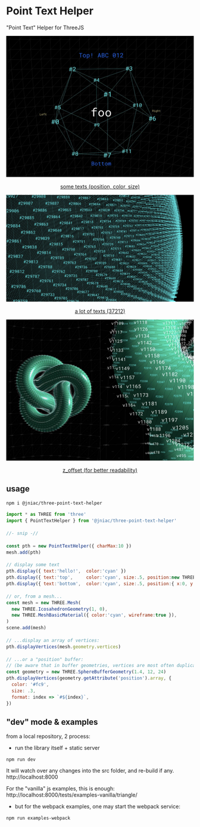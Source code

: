 # Point Text Helper
"Point Text" Helper for ThreeJS

<a href="https://jniac.github.io/three-point-text-helper/tests/examples-webpack/dist/vertices/">
<p align="center">
  <img width="600px" src="screenshots/vertices.jpg">
<p>
<p align="center">
  some texts (position, color, size)
</p>
</a>

<a href="https://jniac.github.io/three-point-text-helper/tests/examples-webpack/dist/vertices-stress/">
<p align="center">
  <img width="600px" src="screenshots/vertices-stress-2.jpg">
<p>
<p align="center">
  a lot of texts (37212)
</p>
</a>

<a href="https://jniac.github.io/three-point-text-helper/tests/examples-webpack/dist/vertices-knot/">
<p align="center">
  <img width="600px" src="screenshots/vertices-knot.jpg">
<p>
<p align="center">
  z_offset (for better readability)
</p>
</a>


## usage
```
npm i @jniac/three-point-text-helper
```
```javascript
import * as THREE from 'three'
import { PointTextHelper } from '@jniac/three-point-text-helper'

//- snip -//

const pth = new PointTextHelper({ charMax:10 })
mesh.add(pth)

// display some text
pth.display({ text:'hello!',  color:'cyan' })
pth.display({ text:'top',     color:'cyan', size:.5, position:new THREE.Vector3(0, 1, 0) })
pth.display({ text:'bottom',  color:'cyan', size:.5, position:{ x:0, y:-1, z:0 } })

// or, from a mesh...
const mesh = new THREE.Mesh(
  new THREE.IcosahedronGeometry(1, 0),
  new THREE.MeshBasicMaterial({ color:'cyan', wireframe:true }),
)
scene.add(mesh)

// ...display an array of vertices:
pth.displayVertices(mesh.geometry.vertices)

// ...or a "position" buffer:
// (be aware that in buffer geometries, vertices are most often duplicated)
const geometry = new THREE.SphereBufferGeometry(1.4, 12, 24)
pth.displayVertices(geometry.getAttribute('position').array, {
  color: '#fc9',
  size: .3,
  format: index => `#${index}`,
})
```

## "dev" mode & examples
from a local repository, 2 process:
- run the library itself + static server
```shell
npm run dev
```
It will watch over any changes into the src folder, and re-build if any.
http://localhost:8000

For the "vanilla" js examples, this is enough:
http://localhost:8000/tests/examples-vanilla/triangle/

- but for the webpack examples, one may start the webpack service:
```shell
npm run examples-webpack
```




